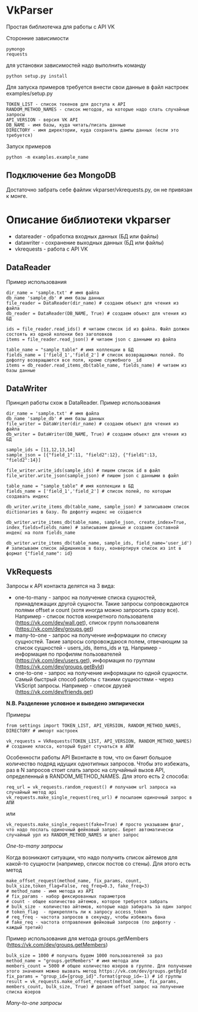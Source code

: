 VkParser
==============
Простая библиотечка для работы с API VK

Сторонние зависимости
    
    pymongo
    requests

для установки зависимостей надо выполнить команду

    python setup.py install

Для запуска примеров требуется внести свои данные в файл настроек examples/setup.py

    TOKEN_LIST - список токенов для доступа к API
    RANDOM_METHOD_NAMES - список методов, на которые надо слать случайные запросы
    API_VERSION - версия VK API 
    DB_NAME - имя базы, куда читать/писать данные
    DIRECTORY - имя директории, куда сохранять дампы данных (если это требуется)

Запуск примеров

    python -m examples.example_name

Подключение без MongoDB
--------
Достаточно забрать себе файлик vkparser/vkrequests.py, он не привязан к монге. 

Описание библиотеки vkparser
==============

- datareader - обработка входных данных (БД или файлы)
- datawriter - сохранение выходных данных (БД или файлы)
- vkrequests - работа с API VK


DataReader
--------

Пример использования

    dir_name = 'sample.txt' # имя файла
    db_name 'sample_db' # имя базы данных
    file_reader = DataReader(dir_name) # создаем объект для чтения из файла
    db_reader = DataReader(DB_NAME, True) # создаем объект для чтения из БД

    ids = file_reader.read_ids() # читаем список id из файла. Файл должен состоять из одной колонки без заголовков
    items = file_reader.read_json() # читаем json c данными из файла

    table_name = "sample_table" # имя коллекции в БД
    fields_name = ['field_1','field_2'] # список возвращаемых полей. По дефолту возвращаются все поля, кроме служебного _id
    items = db_reader.read_items_db(table_name, fields_name) # читаем из базы данные


DataWriter
--------

Принцип работы схож в DataReader.
Пример использования

    dir_name = 'sample.txt' # имя файла
    db_name 'sample_db' # имя базы данных
    file_writer = DataWriter(dir_name) # создаем объект для чтения из файла
    db_writer = DataWriter(DB_NAME, True) # создаем объект для чтения из БД

    sample_ids = [11,12,13,14]
    sample_json = [{"field_1":11, "field2":12}, {"field1":13, "field2":14}]

    file_writer.write_ids(sample_ids) # пишем список id в файл
    file_writer.write_json(sample_json) # пишем json c данными в файл

    table_name = "sample_table" # имя коллекции в БД
    fields_name = ['field_1','field_2'] # список полей, по которым создавать индекс

    db_writer.write_items_db(table_name, sample_json) # записываем список dictionaries в базу. По дефолту индекс не создается
    
    db_writer.write_items_db(table_name, sample_json, create_index=True, index_fields=fields_name) # записываем данные и создаем составной индекс на поля fields_name
    
    db_writer.write_items_db(table_name, sample_ids, field_name='user_id') # записываем список айдишников в базу, конвертируя список из int в формат {"field_name": id}



VkRequests
--------

Запросы к API контакта делятся на 3 вида:

- one-to-many - запрос на получение списка сущностей, принадлежащих другой сущности. Такие запросы сопровождаются полями offset и count (хотя иногда можно запросить сразу все). Например - список постов конкретного пользователя (https://vk.com/dev/wall.get), список групп пользователя (https://vk.com/dev/groups.get)
- many-to-one - запрос на получение информации по списку сущностей. Такие запросы сопровождаюся полем, отвечающим за список сущностей - users_ids, items_ids и тд. Например - информация по профилям пользователей (https://vk.com/dev/users.get), информация по группам (https://vk.com/dev/groups.getById)
- one-to-one - запрос на получение информации по одной сущности. Самый быстрый способ работы с такими сущностями - через VkScript запросы. Например - список друзей (https://vk.com/dev/friends.get)

**N.B. Разделение условное и выведено эмпирически**

Примеры

    from settings import TOKEN_LIST, API_VERSION, RANDOM_METHOD_NAMES, DIRECTORY # импорт настроек

    vk_requests = VkRequests(TOKEN_LIST, API_VERSION, RANDOM_METHOD_NAMES) # создание класса, который будет стучаться в АПИ

Особенности работы API Вконтакте в том, что он банит большое количество подряд идущих однотипных запросов. Чтобы это избежать, раз в N запросов стоит слать запрос на случайный вызов API, определенный в RANDOM_METHOD_NAMES. Для этого есть 2 способа:

    req_url = vk_requests.random_request() # получаем url запроса на случайный метод api
    vk_requests.make_single_request(req_url) # посылаем одиночный запрос в АПИ

или
    
    vk_requests.make_single_request(fake=True) # просто указываем флаг, что надо послать одиночный фейковый запрос. Берет автоматически случайный урл из RANDOM_METHOD_NAMES и шлет запрос

*One-to-many запросы*

Когда возникают ситуации, что надо получить список айтемов для какой-то сущности (например, список постов со стены). Для этого есть метод 

    make_offset_request(method_name, fix_params, count, bulk_size,token_flag=False, req_freq=0.3, fake_freq=3)
    # method_name - имя метода из API
    # fix_params - набор фиксированных параметров
    # count - общее количество айтемов, которое требуется забрать
    # bulk_size - количество айтемов, которые надо забирать за один запрос
    # token_flag  - прикреплять ли к запросу access_token
    # req_freq - частота запросов в секунду, чтобы избежать бана 
    # fake_req - частота отправления фейковый запросов (по дефолту - каждый третий)

Пример использования для метода groups.getMembers (https://vk.com/dev/groups.getMembers)

    bulk_size = 1000 # получать будем 1000 пользователей за раз
	method_name = "groups.getMembers" # имя метода апи
	members_count = 5000 # общее количество юзеров в группе. Для получение этого значения можно вызвать метод https://vk.com/dev/groups.getById
	fix_params = "group_id={group_id}".format(group_id=-1) # id группы
	result = vk_requests.make_offset_request(method_name, fix_params, members_count, bulk_size, True) # делаем offset запрос на получение списка юзеров

*Many-to-one запросы*





